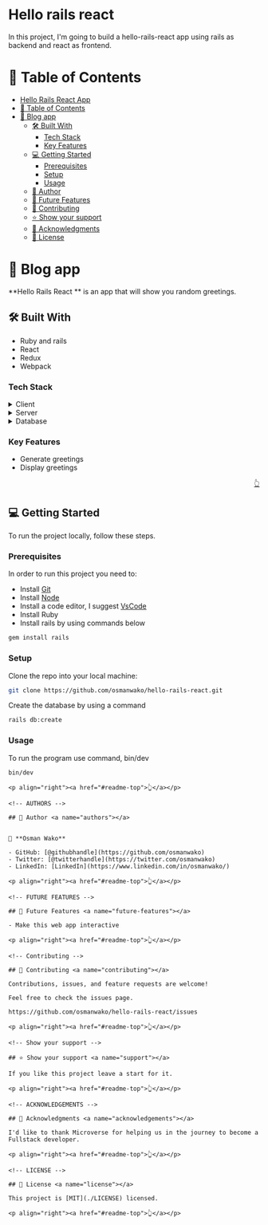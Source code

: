 <a name="readme-top"></a>

# Hello rails react

In this project, I'm going to build a hello-rails-react app using rails as backend and react as frontend.

<!-- TABLE OF CONTENTS -->

# 📗 Table of Contents

- [Hello Rails React App](#hello-rails-react)
- [📗 Table of Contents](#-table-of-contents)
- [📖 Blog app ](#-blog-app-)
  - [🛠 Built With ](#-built-with-)
    - [Tech Stack ](#tech-stack-)
    - [Key Features ](#key-features-)
  - [💻 Getting Started ](#-getting-started-)
    - [Prerequisites](#prerequisites)
    - [Setup](#setup)
    - [Usage](#usage)
  - [👥 Author ](#-author-)
  - [🔭 Future Features ](#-future-features-)
  - [🤝 Contributing ](#-contributing-)
  - [⭐️ Show your support ](#️-show-your-support-)
  - [🙏 Acknowledgments ](#-acknowledgments-)
  - [📝 License ](#-license-)

<!-- PROJECT DESCRIPTION -->

# 📖 Blog app <a name="about-project"></a>

**Hello Rails React ** is an app that will show you random greetings.

## 🛠 Built With <a name="built-with"></a>

- Ruby and rails
- React
- Redux
- Webpack

### Tech Stack <a name="tech-stack"></a>

<details>
  <summary>Client</summary>
  <ul>
   <li>React</li>

  </ul>
</details>

<details>
  <summary>Server</summary>
  <ul>
    <li>Rails</li>

  </ul>
</details>

<details>
<summary>Database</summary>
  <ul>
    <li>postgresql</li>
  </ul>
</details>

<!-- Features -->

### Key Features <a name="key-features"></a>

- Generate greetings
- Display greetings

<p align="right"><a href="#readme-top">👆</a></p>

<!-- Getting Started -->

## 💻 Getting Started <a name="getting-started"></a>

To run the project locally, follow these steps.

### Prerequisites

In order to run this project you need to:

- Install [Git](https://git-scm.com/)
- Install [Node](https://nodejs.org/en/)
- Install a code editor, I suggest [VsCode](https://code.visualstudio.com/)
- Install Ruby
- Install rails by using commands below

```bash
gem install rails
```

### Setup

Clone the repo into your local machine:

```bash
git clone https://github.com/osmanwako/hello-rails-react.git
```

Create the database by using a command

```bash
rails db:create
```

### Usage

To run the program use command, bin/dev

```bash
bin/dev
```

```
<p align="right"><a href="#readme-top">👆</a></p>

<!-- AUTHORS -->

## 👥 Author <a name="authors"></a>


👤 **Osman Wako**

- GitHub: [@githubhandle](https://github.com/osmanwako)
- Twitter: [@twitterhandle](https://twitter.com/osmanwako)
- LinkedIn: [LinkedIn](https://www.linkedin.com/in/osmanwako/)

<p align="right"><a href="#readme-top">👆</a></p>

<!-- FUTURE FEATURES -->

## 🔭 Future Features <a name="future-features"></a>

- Make this web app interactive

<p align="right"><a href="#readme-top">👆</a></p>

<!-- Contributing -->

## 🤝 Contributing <a name="contributing"></a>

Contributions, issues, and feature requests are welcome!

Feel free to check the issues page.

https://github.com/osmanwako/hello-rails-react/issues

<p align="right"><a href="#readme-top">👆</a></p>

<!-- Show your support -->

## ⭐️ Show your support <a name="support"></a>

If you like this project leave a start for it.

<p align="right"><a href="#readme-top">👆</a></p>

<!-- ACKNOWLEDGEMENTS -->

## 🙏 Acknowledgments <a name="acknowledgements"></a>

I'd like to thank Microverse for helping us in the journey to become a Fullstack developer.

<p align="right"><a href="#readme-top">👆</a></p>

<!-- LICENSE -->

## 📝 License <a name="license"></a>

This project is [MIT](./LICENSE) licensed.

<p align="right"><a href="#readme-top">👆</a></p>
```
